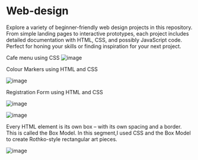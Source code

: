 # Web-design
Explore a variety of beginner-friendly web design projects in this repository. From simple landing pages to interactive prototypes, each project includes detailed documentation with HTML, CSS, and possibly JavaScript code. Perfect for honing your skills or finding inspiration for your next project. 

Cafe menu using CSS 
![image](https://github.com/ShreshthaSingh011/Web-design/assets/50359330/914e9206-c4c7-4da6-9164-66db9749b84c)

Colour Markers using HTML and CSS

![image](https://github.com/ShreshthaSingh011/Web-design/assets/50359330/30145cde-69d4-4b11-a63f-1aa0b732f394)

Registration Form using HTML and CSS

![image](https://github.com/ShreshthaSingh011/Web-design/assets/50359330/272f484f-f117-4f12-bb03-9da9ad443604)

![image](https://github.com/ShreshthaSingh011/Web-design/assets/50359330/89499e11-c089-4255-970f-a484262b5787)

Every HTML element is its own box – with its own spacing and a border. This is called the Box Model. In this segment,I used CSS and the Box Model to create Rothko-style rectangular art pieces.

![image](https://github.com/ShreshthaSingh011/Web-design/assets/50359330/ea14d87c-fb9e-4ad0-81d1-75b658c0228f)



